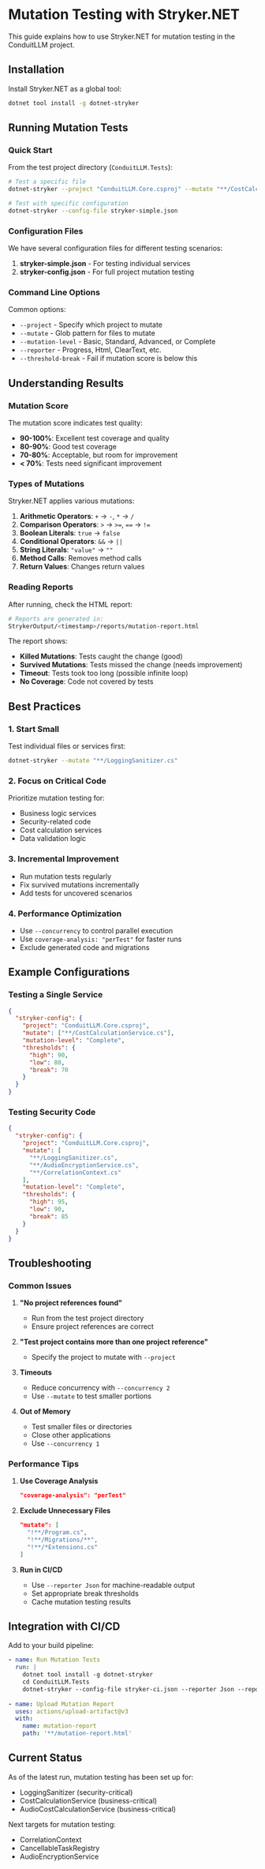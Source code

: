 # Mutation Testing with Stryker.NET

This guide explains how to use Stryker.NET for mutation testing in the ConduitLLM project.

## Installation

Install Stryker.NET as a global tool:

```bash
dotnet tool install -g dotnet-stryker
```

## Running Mutation Tests

### Quick Start

From the test project directory (`ConduitLLM.Tests`):

```bash
# Test a specific file
dotnet-stryker --project "ConduitLLM.Core.csproj" --mutate "**/CostCalculationService.cs"

# Test with specific configuration
dotnet-stryker --config-file stryker-simple.json
```

### Configuration Files

We have several configuration files for different testing scenarios:

1. **stryker-simple.json** - For testing individual services
2. **stryker-config.json** - For full project mutation testing

### Command Line Options

Common options:
- `--project` - Specify which project to mutate
- `--mutate` - Glob pattern for files to mutate
- `--mutation-level` - Basic, Standard, Advanced, or Complete
- `--reporter` - Progress, Html, ClearText, etc.
- `--threshold-break` - Fail if mutation score is below this

## Understanding Results

### Mutation Score

The mutation score indicates test quality:
- **90-100%**: Excellent test coverage and quality
- **80-90%**: Good test coverage
- **70-80%**: Acceptable, but room for improvement
- **< 70%**: Tests need significant improvement

### Types of Mutations

Stryker.NET applies various mutations:

1. **Arithmetic Operators**: `+` → `-`, `*` → `/`
2. **Comparison Operators**: `>` → `>=`, `==` → `!=`
3. **Boolean Literals**: `true` → `false`
4. **Conditional Operators**: `&&` → `||`
5. **String Literals**: `"value"` → `""`
6. **Method Calls**: Removes method calls
7. **Return Values**: Changes return values

### Reading Reports

After running, check the HTML report:
```bash
# Reports are generated in:
StrykerOutput/<timestamp>/reports/mutation-report.html
```

The report shows:
- **Killed Mutations**: Tests caught the change (good)
- **Survived Mutations**: Tests missed the change (needs improvement)
- **Timeout**: Tests took too long (possible infinite loop)
- **No Coverage**: Code not covered by tests

## Best Practices

### 1. Start Small
Test individual files or services first:
```bash
dotnet-stryker --mutate "**/LoggingSanitizer.cs"
```

### 2. Focus on Critical Code
Prioritize mutation testing for:
- Business logic services
- Security-related code
- Cost calculation services
- Data validation logic

### 3. Incremental Improvement
- Run mutation tests regularly
- Fix survived mutations incrementally
- Add tests for uncovered scenarios

### 4. Performance Optimization
- Use `--concurrency` to control parallel execution
- Use `coverage-analysis: "perTest"` for faster runs
- Exclude generated code and migrations

## Example Configurations

### Testing a Single Service

```json
{
  "stryker-config": {
    "project": "ConduitLLM.Core.csproj",
    "mutate": ["**/CostCalculationService.cs"],
    "mutation-level": "Complete",
    "thresholds": {
      "high": 90,
      "low": 80,
      "break": 70
    }
  }
}
```

### Testing Security Code

```json
{
  "stryker-config": {
    "project": "ConduitLLM.Core.csproj",
    "mutate": [
      "**/LoggingSanitizer.cs",
      "**/AudioEncryptionService.cs",
      "**/CorrelationContext.cs"
    ],
    "mutation-level": "Complete",
    "thresholds": {
      "high": 95,
      "low": 90,
      "break": 85
    }
  }
}
```

## Troubleshooting

### Common Issues

1. **"No project references found"**
   - Run from the test project directory
   - Ensure project references are correct

2. **"Test project contains more than one project reference"**
   - Specify the project to mutate with `--project`

3. **Timeouts**
   - Reduce concurrency with `--concurrency 2`
   - Use `--mutate` to test smaller portions

4. **Out of Memory**
   - Test smaller files or directories
   - Close other applications
   - Use `--concurrency 1`

### Performance Tips

1. **Use Coverage Analysis**
   ```json
   "coverage-analysis": "perTest"
   ```

2. **Exclude Unnecessary Files**
   ```json
   "mutate": [
     "!**/Program.cs",
     "!**/Migrations/**",
     "!**/*Extensions.cs"
   ]
   ```

3. **Run in CI/CD**
   - Use `--reporter Json` for machine-readable output
   - Set appropriate break thresholds
   - Cache mutation testing results

## Integration with CI/CD

Add to your build pipeline:

```yaml
- name: Run Mutation Tests
  run: |
    dotnet tool install -g dotnet-stryker
    cd ConduitLLM.Tests
    dotnet-stryker --config-file stryker-ci.json --reporter Json --reporter Html
    
- name: Upload Mutation Report
  uses: actions/upload-artifact@v3
  with:
    name: mutation-report
    path: '**/mutation-report.html'
```

## Current Status

As of the latest run, mutation testing has been set up for:
- LoggingSanitizer (security-critical)
- CostCalculationService (business-critical)
- AudioCostCalculationService (business-critical)

Next targets for mutation testing:
- CorrelationContext
- CancellableTaskRegistry
- AudioEncryptionService